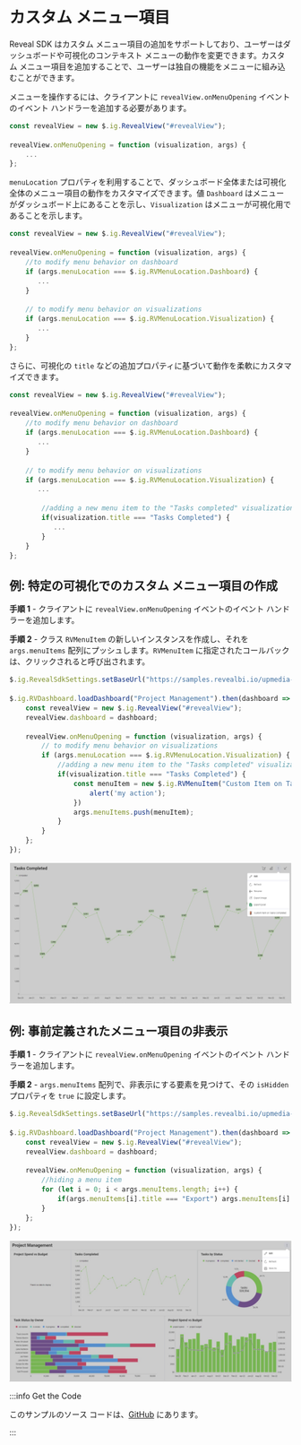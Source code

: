 # カスタム メニュー項目

Reveal SDK はカスタム メニュー項目の追加をサポートしており、ユーザーはダッシュボードや可視化のコンテキスト メニューの動作を変更できます。カスタム メニュー項目を追加することで、ユーザーは独自の機能をメニューに組み込むことができます。

メニューを操作するには、クライアントに `revealView.onMenuOpening` イベントのイベント ハンドラーを追加する必要があります。

```js
const revealView = new $.ig.RevealView("#revealView");

revealView.onMenuOpening = function (visualization, args) {
    ...
};
```

`menuLocation` プロパティを利用することで、ダッシュボード全体または可視化全体のメニュー項目の動作をカスタマイズできます。値 `Dashboard` はメニューがダッシュボード上にあることを示し、`Visualization` はメニューが可視化用であることを示します。

```js
const revealView = new $.ig.RevealView("#revealView");

revealView.onMenuOpening = function (visualization, args) {
    //to modify menu behavior on dashboard
    if (args.menuLocation === $.ig.RVMenuLocation.Dashboard) {
       ... 
    }

    // to modify menu behavior on visualizations
    if (args.menuLocation === $.ig.RVMenuLocation.Visualization) {
       ... 
    }
};
```

さらに、可視化の `title` などの追加プロパティに基づいて動作を柔軟にカスタマイズできます。

```js
const revealView = new $.ig.RevealView("#revealView");

revealView.onMenuOpening = function (visualization, args) {
    //to modify menu behavior on dashboard
    if (args.menuLocation === $.ig.RVMenuLocation.Dashboard) {
       ... 
    }

    // to modify menu behavior on visualizations
    if (args.menuLocation === $.ig.RVMenuLocation.Visualization) {
       ... 

        //adding a new menu item to the "Tasks completed" visualization
        if(visualization.title === "Tasks Completed") {
           ...
        }
    }
};
```

## 例: 特定の可視化でのカスタム メニュー項目の作成

**手順 1** - クライアントに `revealView.onMenuOpening` イベントのイベント ハンドラーを追加します。

**手順 2** - クラス `RVMenuItem` の新しいインスタンスを作成し、それを `args.menuItems` 配列にプッシュします。`RVMenuItem` に指定されたコールバックは、クリックされると呼び出されます。

```js
$.ig.RevealSdkSettings.setBaseUrl("https://samples.revealbi.io/upmedia-backend/reveal-api/");

$.ig.RVDashboard.loadDashboard("Project Management").then(dashboard => {
    const revealView = new $.ig.RevealView("#revealView");
    revealView.dashboard = dashboard;

    revealView.onMenuOpening = function (visualization, args) {
        // to modify menu behavior on visualizations
        if (args.menuLocation === $.ig.RVMenuLocation.Visualization) {
            //adding a new menu item to the "Tasks completed" visualization
            if(visualization.title === "Tasks Completed") {
                const menuItem = new $.ig.RVMenuItem("Custom Item on Tasks Completed", new $.ig.RVImage("https://i.pinimg.com/736x/03/c8/a2/03c8a2aff8be6bee9064eef9b5d72d66.jpg", "Icon"), () => {
                    alert('my action');
                })
                args.menuItems.push(menuItem);
            }
        }
    }; 
});
```

![](images/adding-custom-menu-item.jpg)

## 例: 事前定義されたメニュー項目の非表示

**手順 1** - クライアントに `revealView.onMenuOpening` イベントのイベント ハンドラーを追加します。

**手順 2** - `args.menuItems` 配列で、非表示にする要素を見つけて、その `isHidden` プロパティを `true` に設定します。

```js
$.ig.RevealSdkSettings.setBaseUrl("https://samples.revealbi.io/upmedia-backend/reveal-api/");

$.ig.RVDashboard.loadDashboard("Project Management").then(dashboard => {
    const revealView = new $.ig.RevealView("#revealView");
    revealView.dashboard = dashboard;

    revealView.onMenuOpening = function (visualization, args) {
        //hiding a menu item
        for (let i = 0; i < args.menuItems.length; i++) {
            if(args.menuItems[i].title === "Export") args.menuItems[i].isHidden = true;
        }
    };
});
```

![](images/hiding-menu-item.jpg)

:::info Get the Code

このサンプルのソース コードは、[GitHub](https://github.com/RevealBi/sdk-samples-javascript/tree/main/CustomMenuItems) にあります。

:::